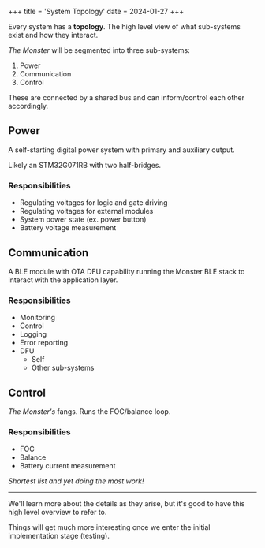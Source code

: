 +++
title = 'System Topology'
date = 2024-01-27
+++

<link rel="stylesheet" href="/css/style.css">

Every system has a **topology**. The high level view of what sub-systems exist and how they interact.

*The Monster* will be segmented into three sub-systems:
1. Power
2. Communication
3. Control

These are connected by a shared bus and can inform/control each other accordingly.

## Power

A self-starting digital power system with primary and auxiliary output.

Likely an STM32G071RB with two half-bridges.

### Responsibilities
- Regulating voltages for logic and gate driving
- Regulating voltages for external modules
- System power state (ex. power button)
- Battery voltage measurement

## Communication

A BLE module with OTA DFU capability running the Monster BLE stack to interact with the application layer.

### Responsibilities
- Monitoring
- Control
- Logging
- Error reporting
- DFU
  - Self
  - Other sub-systems

## Control

*The Monster's* fangs. Runs the FOC/balance loop.

### Responsibilities
- FOC
- Balance
- Battery current measurement

*Shortest list and yet doing the most work!*

---

We'll learn more about the details as they arise, but it's good to have this high level overview to refer to.

Things will get much more interesting once we enter the initial implementation stage (testing).